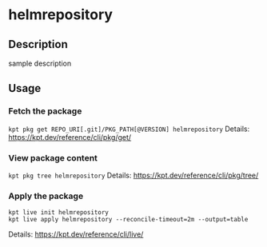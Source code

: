# helmrepository

## Description
sample description

## Usage

### Fetch the package
`kpt pkg get REPO_URI[.git]/PKG_PATH[@VERSION] helmrepository`
Details: https://kpt.dev/reference/cli/pkg/get/

### View package content
`kpt pkg tree helmrepository`
Details: https://kpt.dev/reference/cli/pkg/tree/

### Apply the package
```
kpt live init helmrepository
kpt live apply helmrepository --reconcile-timeout=2m --output=table
```
Details: https://kpt.dev/reference/cli/live/
